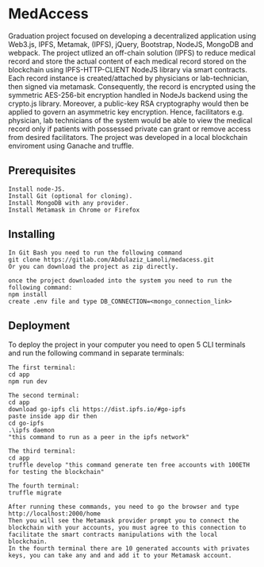 # MedAccess
Graduation project focused on developing a decentralized application using Web3.js, IPFS, Metamak, (IPFS), jQuery, Bootstrap, NodeJS, MongoDB and webpack. The project utlized an off-chain solution (IPFS) to reduce medical record and store the actual content of each medical record stored on the blockchain using IPFS-HTTP-CLIENT NodeJS library via smart contracts. Each record instance is created/attached by physicians or lab-technician, then signed via metamask. Consequently, the record is encrypted using the symmetric AES-256-bit encryption handled in NodeJs backend using the crypto.js library. Moreover, a public-key RSA cryptography would then be applied to govern an asymmetric key encryption. Hence, facilitators e.g. physician, lab technicians of the system would be able to view the medical record only if patients with possessed private can grant or remove access from desired facilitators. The project was developed in a local blockchain enviroment using Ganache and truffle.

## Prerequisites

```
Install node-JS.
Install Git (optional for cloning).
Install MongoDB with any provider.
Install Metamask in Chrome or Firefox
```

## Installing

```
In Git Bash you need to run the following command
git clone https://gitlab.com/Abdulaziz_Lamoli/medacess.git
Or you can download the project as zip directly.
```

```
once the project downloaded into the system you need to run the following command:
npm install
create .env file and type DB_CONNECTION=<mongo_connection_link>
```

## Deployment


To deploy the project in your computer you need to open 5 CLI terminals and run the following command in separate terminals:

```
The first terminal:
cd app
npm run dev
```

```
The second terminal:
cd app
download go-ipfs cli https://dist.ipfs.io/#go-ipfs
paste inside app dir then
cd go-ipfs    
.\ipfs daemon
"this command to run as a peer in the ipfs network"
```

```
The third terminal:
cd app
truffle develop "this command generate ten free accounts with 100ETH for testing the blockchain"
```

```
The fourth terminal:
truffle migrate
```

```
After running these commands, you need to go the browser and type 
http://localhost:2000/home
Then you will see the Metamask provider prompt you to connect the blockchain with your accounts, you must agree to this connection to facilitate the smart contracts manipulations with the local blockchain.
In the fourth terminal there are 10 generated accounts with privates keys, you can take any and and add it to your Metamask account.
```
